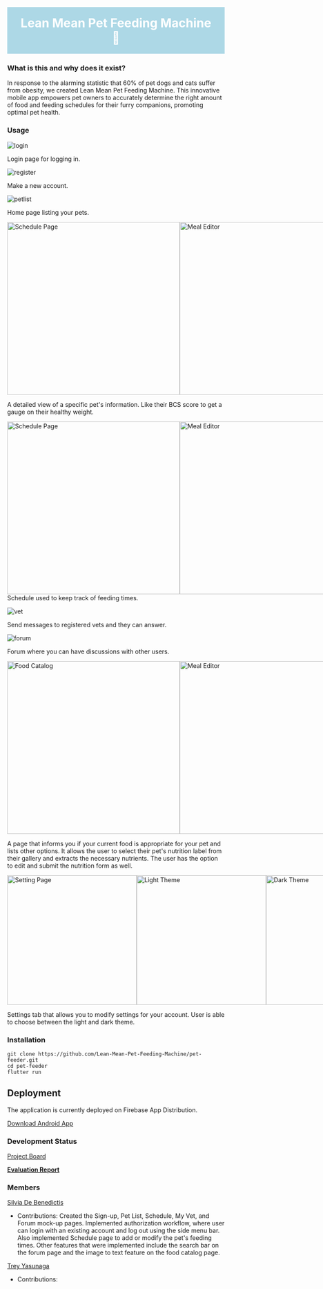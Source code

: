 <div style="background-color: #ADD8E6; color: white; padding: 20px; text-align: center;">
  <h1 style="display: inline;">Lean Mean Pet Feeding Machine 🐾 </h1>
</div>
  
### What is this and why does it exist?
In response to the alarming statistic that 60% of pet dogs and cats suffer from obesity, we created Lean Mean Pet Feeding Machine. This innovative mobile app empowers pet owners to accurately determine the right amount of food and feeding schedules for their furry companions, promoting optimal pet health.

### Usage
![login](/images/login.png)

Login page for logging in.

![register](/images/signup.png)

Make a new account.

![petlist](/images/new-petlist.png)

Home page listing your pets.

<div style="display: flex; justify-content: space-around;">
    <img src="/images/pet-info-pt1.png" alt="Schedule Page" style="width: 400px;">
    <img src="/images/pet-info-pt2.png" alt="Meal Editor" style="width: 400px;">
</div>

A detailed view of a specific pet's information. Like their BCS score to get a gauge on their healthy weight.

<div style="display: flex; justify-content: space-around;">
    <img src="/images/schedule-page.png" alt="Schedule Page" style="width: 400px;">
    <img src="/images/meal-editor.png" alt="Meal Editor" style="width: 400px;">
</div>
Schedule used to keep track of feeding times.

![vet](/images/vetchat.png)

Send messages to registered vets and they can answer.

![forum](/images/forum-page.png)

Forum where you can have discussions with other users.

<div style="display: flex; justify-content: space-around;">
    <img src="/images/image-selection.png" alt="Food Catalog" style="width: 400px;">
    <img src="/images/catalog-form.png" alt="Meal Editor" style="width: 400px;">
</div>

A page that informs you if your current food is appropriate for your pet and lists other options. It allows the user to select their pet's nutrition label from their gallery and extracts the necessary nutrients. The user has the option to edit and submit the nutrition form as well.

<div style="display: flex; justify-content: space-around;">
    <img src="/images/settings.png" alt="Setting Page" style="width: 300px;">
    <img src="/images/light-theme.png" alt="Light Theme" style="width: 300px;">
    <img src="/images/dark-theme.png" alt="Dark Theme" style="width: 300px;">
</div>

Settings tab that allows you to modify settings for your account. User is able to choose between the light and dark theme.


### Installation
```
git clone https://github.com/Lean-Mean-Pet-Feeding-Machine/pet-feeder.git
cd pet-feeder
flutter run
```
## Deployment
The application is currently deployed on Firebase App Distribution.

[Download Android App](https://appdistribution.firebase.google.com/testerapps/1:447694894462:android:771fcf5f47c2c25f556f2f/releases/3g7ga8a2g12e0?utm_source=firebase-console)

### Development Status
[Project Board](https://github.com/orgs/Lean-Mean-Pet-Feeding-Machine/projects/2)

[**Evaluation Report**](evaluation.md)

### Members
[Silvia De Benedictis](https://www.linkedin.com/in/silvia-debenedictis)
* Contributions: Created the Sign-up, Pet List, Schedule, My Vet, and Forum mock-up pages. Implemented authorization workflow, where user can login with an existing account and log out using the side menu bar. Also implemented Schedule page to add or modify the pet's feeding times. Other features that were implemented include the search bar on the forum page and the image to text feature on the food catalog page.

[Trey Yasunaga](https://github.com/yertsti)
* Contributions:
